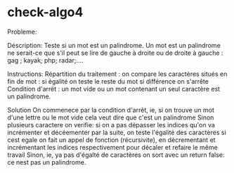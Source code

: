 
# check-algo4
Probleme:

Déscription:
Teste si un mot est un palindrome. Un mot est un palindrome ne serait-ce que s'il peut
se lire de gauche à droite ou de droite à gauche : gag ; kayak; php; radar;....

Instructions:
Répartition du traitement : on compare les caractères situés en fin de mot :
si égalité on teste le reste du mot
si différence on s'arrête
Condition d'arrêt : un mot vide ou un mot contenant un seul caractère est un palindrome.

Solution
On commenece par la condition d'arrêt, ie, si on trouve un mot d'une lettre ou le mot vide cela veut dire que c'est un palindrome
Sinon plusieurs caractere on verifie: si on a pas dépasser les indices qu'on va incrémenter et décéementer par la suite, 
on teste l'égalité des caractères si cest egale on fait un appel de fonction (récursivite), 
en décrementant et incrémentant les indices respectivement pour décaler et refaire le même travail
Sinon, ie, ya pas d'égalté de caractères on sort avec un return false: ce nest pas un palindrome.
